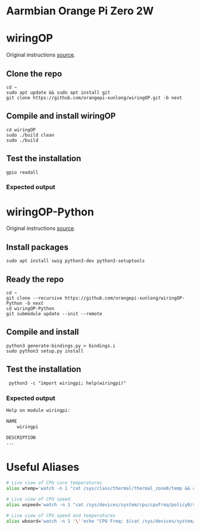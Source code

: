 # Aarmbian Orange Pi Zero 2W

# wiringOP

Original instructions [source](http://www.orangepi.org/orangepiwiki/index.php/Orange_Pi_Zero_2W#How_to_install_wiringOP).

## Clone the repo

```shell
cd ~
sudo apt update && sudo apt install git
git clone https://github.com/orangepi-xunlong/wiringOP.git -b next
```

## Compile and install wiringOP

```shell
cd wiringOP
sudo ./build clean
sudo ./build
```

## Test the installation

```shell
gpio readall
```

### Expected output

# wiringOP-Python

Original instructions [source](http://www.orangepi.org/orangepiwiki/index.php/Orange_Pi_Zero_2W#How_to_install_wiringOP).

## Install packages

```shell
sudo apt install swig python3-dev python3-setuptools
```

## Ready the repo

```shell
cd ~
git clone --recursive https://github.com/orangepi-xunlong/wiringOP-Python -b next
cd wiringOP-Python
git submodule update --init --remote
```

## Compile and install

```shell
python3 generate-bindings.py > bindings.i
sudo python3 setup.py install
```

## Test the installation

```shell
 python3 -c "import wiringpi; help(wiringpi)"
```

### Expected output

```Python
Help on module wiringpi:

NAME
    wiringpi

DESCRIPTION
...
```

# Useful Aliases

```bash
# Live view of CPU core temperatures
alias wtemp='watch -n 1 "cat /sys/class/thermal/thermal_zone0/temp && cat /sys/class/thermal/thermal_zone1/temp && cat /sys/class/thermal/thermal_zone2/temp && cat /sys/class/thermal/thermal_zone3/temp"'

# Live view of CPU speed
alias wspeed='watch -n 1 "cat /sys/devices/system/cpu/cpufreq/policy0/scaling_cur_freq"'

# Live view of CPU speed and temperatures
alias wboard='watch -n 1 '\''echo "CPU Freq: $(cat /sys/devices/system/cpu/cpufreq/policy0/scaling_cur_freq)"; echo "CPU0: $(cat /sys/class/thermal/thermal_zone0/temp)"; echo "CPU1: $(cat /sys/class/thermal/thermal_zone1/temp)"; echo "CPU2: $(cat /sys/class/thermal/thermal_zone2/temp)"; echo "CPU3: $(cat /sys/class/thermal/thermal_zone3/temp)"'\'

```
